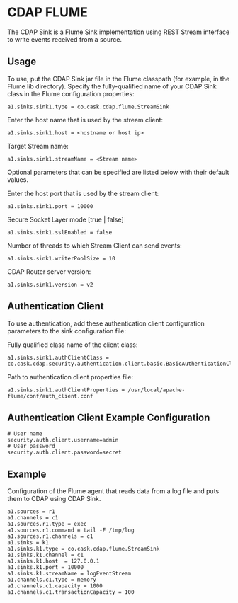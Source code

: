 CDAP FLUME
==================

The CDAP Sink is a Flume Sink implementation using REST Stream interface to write events received from a source.

## Usage

 To use, put the CDAP Sink jar file in the Flume classpath (for example, in the Flume lib directory).
 Specify the fully-qualified name of your CDAP Sink class in the Flume configuration properties:
 ```
 a1.sinks.sink1.type = co.cask.cdap.flume.StreamSink
 ```
 Enter the host name that is used by the stream client:
 ```
 a1.sinks.sink1.host = <hostname or host ip>  
 ```
 Target Stream name:
 ```
 a1.sinks.sink1.streamName = <Stream name>
 ```
 
 Optional parameters that can be specified are listed below with their default values.
  
 Enter the host port that is used by the stream client:
 ```
 a1.sinks.sink1.port = 10000
 ```
 Secure Socket Layer mode [true | false]
 ```
 a1.sinks.sink1.sslEnabled = false 
 ```
 Number of threads to which Stream Client can send events:
 ```
 a1.sinks.sink1.writerPoolSize = 10
 ```
 CDAP Router server version:
 ```
 a1.sinks.sink1.version = v2

 ```

## Authentication Client

 To use authentication, add these authentication client configuration parameters to the sink configuration file:
 
 Fully qualified class name of the client class:
 ````
 a1.sinks.sink1.authClientClass = co.cask.cdap.security.authentication.client.basic.BasicAuthenticationClient
 ````
 Path to authentication client properties file:
 ````
 a1.sinks.sink1.authClientProperties = /usr/local/apache-flume/conf/auth_client.conf
 ````

## Authentication Client Example Configuration
 
 ```
 # User name
 security.auth.client.username=admin
 # User password
 security.auth.client.password=secret
 ```
 
## Example
   
 Configuration of the Flume agent that reads data from a log file and puts them to CDAP using CDAP Sink.
 ```
 a1.sources = r1
 a1.channels = c1
 a1.sources.r1.type = exec
 a1.sources.r1.command = tail -F /tmp/log
 a1.sources.r1.channels = c1
 a1.sinks = k1
 a1.sinks.k1.type = co.cask.cdap.flume.StreamSink
 a1.sinks.k1.channel = c1
 a1.sinks.k1.host  = 127.0.0.1
 a1.sinks.k1.port = 10000
 a1.sinks.k1.streamName = logEventStream
 a1.channels.c1.type = memory
 a1.channels.c1.capacity = 1000
 a1.channels.c1.transactionCapacity = 100
 ```
